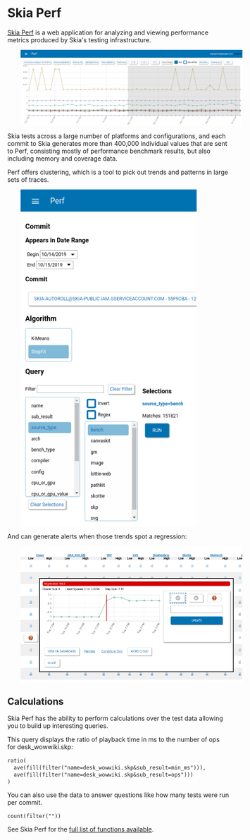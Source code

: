 Skia Perf
=========

[Skia Perf](https://perf.skia.org) is a web application for analyzing and
viewing performance metrics produced by Skia's testing infrastructure.

<img src=Perf.png style="margin-left:30px" align="left" width="800"/> <br clear="left">

Skia tests across a large number of platforms and configurations, and each
commit to Skia generates more than 400,000 individual values that are sent to
Perf, consisting mostly of performance benchmark results, but also including
memory and coverage data.

Perf offers clustering, which is a tool to pick out trends and patterns in large sets of traces.

<img src=Cluster.png style="margin-left:30px" align="left" width="400"/> <br clear="left">

And can generate alerts when those trends spot a regression:

<img src=Regression.png style="margin-left:30px" align="left" width="800"/> <br clear="left">


## Calculations

Skia Perf has the ability to perform calculations over the test data
allowing you to build up interesting queries.

This query displays the ratio of playback time in ms to the number of ops for desk\_wowwiki.skp:

    ratio(
      ave(fill(filter("name=desk_wowwiki.skp&sub_result=min_ms"))),
      ave(fill(filter("name=desk_wowwiki.skp&sub_result=ops")))
    )

You can also use the data to answer questions like how many tests were run per commit.

    count(filter(""))

See Skia Perf for the [full list of functions available](https://perf.skia.org/help/).

